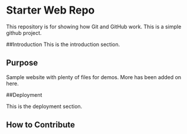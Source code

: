 # Starter Web Repo

This repository is for showing how Git and GitHub work. This is a simple github project.

##Introduction
This is the introduction section.


## Purpose

Sample website with plenty of files for demos. More has been added on here.

##Deployment

This is the deployment section. 

## How to Contribute